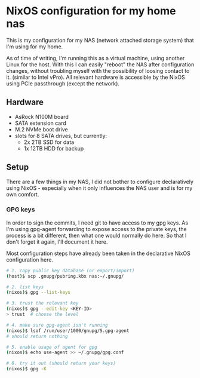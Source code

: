 # NixOS configuration for my home nas

This is my configuration for my NAS (network attached storage system) that I'm
using for my home.

As of time of writing, I'm running this as a virtual machine, using another
Linux for the host. With this I can easily "reboot" the NAS after configuration
changes, without troubling myself with the possibility of loosing contact to it.
(similar to Intel vPro). All relevant hardware is accessible by the NixOS using
PCIe passthrough (except the network).

## Hardware

- AsRock N100M board
- SATA extension card
- M.2 NVMe boot drive
- slots for 8 SATA drives, but currently:
  - 2x 2TB SSD for data
  - 1x 12TB HDD for backup

## Setup

There are a few things in my NAS, I did not bother to configure declaratively
using NixOS - especially when it only influences the NAS user and is for my own
comfort.

### GPG keys

In order to sign the commits, I need git to have access to my gpg keys. As I'm
using gpg-agent forwarding to expose access to the private keys, the process is
a bit different, then what one would normally do here. So that I don't forget it
again, I'll document it here.

Most configuration steps have already been taken in the declarative NixOS
configuration here.

```bash
# 1. copy public key database (or export/import)
(host)$ scp .gnupg/pubring.kbx nas:~/.gnupg/

# 2. list keys
(nixos)$ gpg --list-keys

# 3. trust the relevant key
(nixos)$ gpg --edit-key <KEY-ID>
> trust  # choose the level

# 4. make sure gpg-agent isn't running
(nixos)$ lsof /run/user/1000/gnupg/S.gpg-agent
# should return nothing

# 5. enable usage of agent for gpg
(nixos)$ echo use-agent >> ~/.gnupg/gpg.conf

# 6. try it out (should return your keys)
(nixos)$ gpg -K
```


